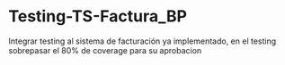 # Testing-TS-Factura_BP
Integrar testing al sistema de facturación ya implementado, en el testing sobrepasar el 80% de coverage para su aprobacion
